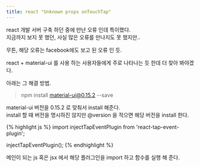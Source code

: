 ```yaml
---
title: react "Unknown props onTouchTap"
---
```


react 개발 서버 구축 하던 중에 만난 오류 인데 특이했다.  
지금까지 보지 못 했던, 사실 많은 오류를 만나지도 못 했지만..  

무튼, 해당 오류는 facebook에도 보고 된 오류 인 듯.  

react + material-ui 를 사용 하는 사용자들에게 주로 나타나는 듯 한데 더 찾아 봐야겠다.  

아래는 그 해결 방법.

> npm install material-ui@0.15.2 --save

material-ui 버전을 0.15.2 로 맞춰서 install 해준다.  
install 할 때 버전을 명시하진 않지만 @version 을 적으면 해당 버전을 install 한다.

{% highlight js %}
import injectTapEventPlugin from 'react-tap-event-plugin';

injectTapEventPlugin();
{% endhighlight %}

메인이 되는 js 혹은 jsx 에서 해당 플러그인을 import 하고 함수를 실행 해 준다.
